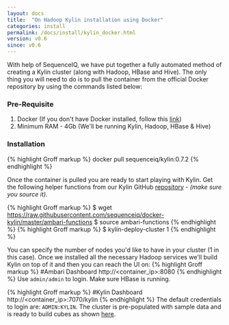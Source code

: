 ```yaml
---
layout: docs
title:  "On Hadoop Kylin installation using Docker"
categories: install
permalink: /docs/install/kylin_docker.html
version: v0.6
since: v0.6
---
```


With help of SequenceIQ, we have put together a fully automated method of creating a Kylin cluster (along with Hadoop, HBase and Hive). The only thing you will need to do is to pull the container from the official Docker repository by using the commands listed below:

### Pre-Requisite

1. Docker (If you don't have Docker installed, follow this [link](https://docs.docker.com/installation/#installation))
2. Minimum RAM - 4Gb (We'll be running Kylin, Hadoop, HBase & Hive)

### Installation
{% highlight Groff markup %}
docker pull sequenceiq/kylin:0.7.2
{% endhighlight %}

Once the container is pulled you are ready to start playing with Kylin. Get the following helper functions from our Kylin GitHub [repository](https://github.com/sequenceiq/docker-kylin/blob/master/ambari-functions) - _(make sure you source it)._

{% highlight Groff markup %}
 $ wget https://raw.githubusercontent.com/sequenceiq/docker-kylin/master/ambari-functions
 $ source ambari-functions
{% endhighlight %}
{% highlight Groff markup %}
 $ kylin-deploy-cluster 1
{% endhighlight %}

You can specify the number of nodes you'd like to have in your cluster (1 in this case). Once we installed all the necessary Hadoop
services we'll build Kylin on top of it and then you can reach the UI on: 
{% highlight Groff markup %}
#Ambari Dashboard
http://<container_ip>:8080
{% endhighlight %}
Use `admin/admin` to login. Make sure HBase is running. 

{% highlight Groff markup %}
#Kylin Dashboard
http://<container_ip>:7070/kylin
{% endhighlight %}
The default credentials to login are: `ADMIN:KYLIN`. 
The cluster is pre-populated with sample data and is ready to build cubes as shown [here](../tutorial/create_cube.html).
  
